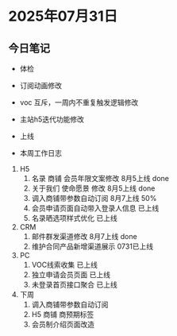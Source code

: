 # 2025年07月31日

## 今日笔记


- 体检
- 订阅动画修改
- voc 互斥，一周内不重复触发逻辑修改
- 主站h5迭代功能修改

- 上线

- 本周工作日志

1. H5 
   1. 名录 商铺 会员年限文案修改 8月5上线 done
   2. 关于我们 使命愿景 修改  8月5上线 done
   3. 调入商铺带参数自动订阅 8月7上线 50%
   4. 会员申请页面自动带入登录人信息 已上线
   5. 名录晒选项样式优化 已上线
2. CRM 
   1. 邮件群发渠道修改  8月7上线 done
   2. 维护合同产品新增渠道展示 0731已上线
3. PC
   1. VOC线索收集 已上线
   2. 独立申请会员页面 已上线
   3. 未登录首页接口聚合 已上线
4. 下周
   1. 调入商铺带参数自动订阅
   2. H5 商铺 商预期标签
   3. 会员制介绍页面改造

